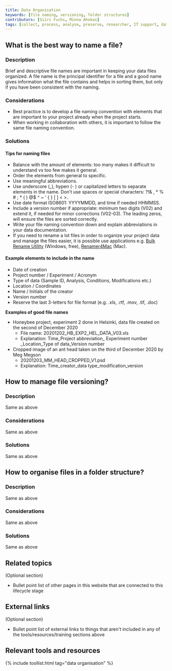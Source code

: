 ```yaml
---
title: Data Organisation
keywords: [file naming, versioning, folder structures]
contributors: [Siiri Fuchs, Minna Ahokas]
tags: [collect, process, analyse, preserve, researcher, IT support, data manager]
---
```


## What is the best way to name a file?
 
### Description

Brief and descriptive file names are important in keeping your data files organized. A file name is the principal identifier for a file and a good name gives information what the file contains and helps in sorting them, but only if you have been consistent with the naming.

### Considerations

* Best practice is to develop a file naming convention with elements that are important to your project already when the project starts.
* When working in collaboration with others, it is important to follow the same file naming convention.

### Solutions

#### Tips for naming files
* Balance with the amount of elements: too many makes it difficult to understand vs too few makes it general.
* Order the elements from general to specific.
* Use meaningful abbreviations.
* Use underscore (_), hypen (- ) or capitalized letters to separate elements in the name. Don’t use spaces or special characters: ?!& , * % # ; * ( ) @$ ^ ~ ‘ { } [ ] < >.
* Use date format ISO8601: YYYYMMDD, and time if needed HHMMSS.
* Include a version number if appropriate: minimum two digits (V02) and extend it, if needed for minor corrections (V02-03). The leading zeros, will ensure the files are sorted correctly. 
* Write your file naming convention down and explain abbreviations in your data documentation.
* If you need to rename a lot files in order to organize your project data and manage the files easier, it is possible use applications e.g. [Bulk Rename Utility](https://www.bulkrenameutility.co.uk/) (Windows, free), [Renamer4Mac](https://renamer.com/) (Mac). 

#### Example elements to include in the name
* Date of creation
* Project number / Experiment / Acronym
* Type of data (Sample ID, Analysis, Conditions, Modifications etc.)
* Location / Coordinates
* Name / Initials of the creator
* Version number
* Reserve the last 3-letters for file format (e.g. .xls, .rtf, .mov, .tif, .doc)

**Examples of good file names**
* Honeybee project, experiment 2 done in Helsinki, data file created on the second of December 2020
  * File name: 20201202_HB_EXP2_HEL_DATA_V03.xls
  * Explanation: Time_Project abbreviation_ Experiment number _Location_Type of data_Version number
* Cropped image of an ant head taken on the third of December 2020 by Meg Megson
  * 20201203_MM_HEAD_CROPPED_V1.psd
  * Explanation: Time_creator_data type_modification_version

## How to manage file versioning?
 
### Description 
Same as above

### Considerations
Same as above

### Solutions
Same as above

## How to organise files in a folder structure?
 
### Description 
Same as above

### Considerations
Same as above

### Solutions
Same as above


## Related topics
(Optional section)
* Bullet point list of other pages in this website that are connected to this lifecycle stage

## External links
(Optional section)
* Bullet point list of external links to things that aren't included in any of the tools/resources/training sections above

## Relevant tools and resources

{% include toollist.html tag="data organisation" %}
